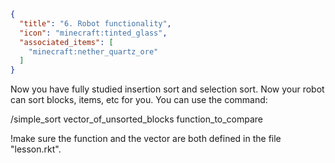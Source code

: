 ```json
{
  "title": "6. Robot functionality",
  "icon": "minecraft:tinted_glass",
  "associated_items": [
    "minecraft:nether_quartz_ore"
  ]
}
```

Now you have fully studied insertion sort and selection sort. Now your robot can sort blocks, items, etc for you. You can use the command: 

/simple_sort vector_of_unsorted_blocks function_to_compare

!make sure the function and the vector are both defined in the file "lesson.rkt".

